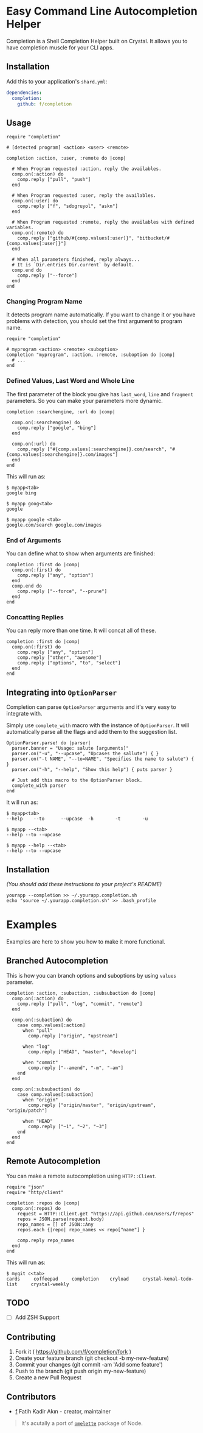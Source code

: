 # Easy Command Line Autocompletion Helper

Completion is a Shell Completion Helper built on Crystal. It allows you to have completion muscle for your CLI apps.

## Installation

Add this to your application's `shard.yml`:

```yaml
dependencies:
  completion:
    github: f/completion
```

## Usage

```crystal
require "completion"

# [detected program] <action> <user> <remote>

completion :action, :user, :remote do |comp|

  # When Program requested :action, reply the availables.
  comp.on(:action) do
    comp.reply ["pull", "push"]
  end

  # When Program requested :user, reply the availables.
  comp.on(:user) do
    comp.reply ["f", "sdogruyol", "askn"]
  end

  # When Program requested :remote, reply the availables with defined variables.
  comp.on(:remote) do
    comp.reply ["github/#{comp.values[:user]}", "bitbucket/#{comp.values[:user]}"]
  end

  # When all parameters finished, reply always...
  # It is `Dir.entries Dir.current` by default.
  comp.end do
    comp.reply ["--force"]
  end
end
```

### Changing Program Name

It detects program name automatically. If you want to change it or you have problems with
detection, you should set the first argument to program name.

```crystal
require "completion"

# myprogram <action> <remote> <suboption>
completion "myprogram", :action, :remote, :suboption do |comp|
  # ...
end
```

### Defined Values, Last Word and Whole Line

The first parameter of the block you give has `last_word`, `line` and `fragment` parameters. So you can make
your parameters more dynamic.

```crystal
completion :searchengine, :url do |comp|

  comp.on(:searchengine) do
    comp.reply ["google", "bing"]
  end

  comp.on(:url) do
    comp.reply ["#{comp.values[:searchengine]}.com/search", "#{comp.values[:searchengine]}.com/images"]
  end
end
```

This will run as:

```
$ myapp<tab>
google bing

$ myapp goog<tab>
google

$ myapp google <tab>
google.com/search google.com/images
```

### End of Arguments

You can define what to show when arguments are finished:

```crystal
completion :first do |comp|
  comp.on(:first) do
    comp.reply ["any", "option"]
  end
  comp.end do
    comp.reply ["--force", "--prune"]
  end
end
```

### Concatting Replies

You can reply more than one time. It will concat all of these.

```crystal
completion :first do |comp|
  comp.on(:first) do
    comp.reply ["any", "option"]
    comp.reply ["other", "awesome"]
    comp.reply ["options", "to", "select"]
  end
end
```

## Integrating into `OptionParser`

Completion can parse `OptionParser` arguments and it's very easy to integrate with.

Simply use `complete_with` macro with the instance of `OptionParser`. It will automatically
parse all the flags and add them to the suggestion list.

```crystal
OptionParser.parse! do |parser|
  parser.banner = "Usage: salute [arguments]"
  parser.on("-u", "--upcase", "Upcases the sallute") { }
  parser.on("-t NAME", "--to=NAME", "Specifies the name to salute") { }
  parser.on("-h", "--help", "Show this help") { puts parser }

  # Just add this macro to the OptionParser block.
  complete_with parser
end
```

It will run as:

```
$ myapp<tab>
--help    --to      --upcase  -h        -t        -u

$ myapp --<tab>
--help --to --upcase

$ myapp --help --<tab>
--help --to --upcase
```

## Installation

*(You should add these instructions to your project's README)*

```
yourapp --completion >> ~/.yourapp.completion.sh
echo 'source ~/.yourapp.completion.sh' >> .bash_profile
```

# Examples

Examples are here to show you how to make it more functional.

## Branched Autocompletion

This is how you can branch options and suboptions by using `values` parameter.

```crystal
completion :action, :subaction, :subsubaction do |comp|
  comp.on(:action) do
    comp.reply ["pull", "log", "commit", "remote"]
  end

  comp.on(:subaction) do
    case comp.values[:action]
      when "pull"
        comp.reply ["origin", "upstream"]

      when "log"
        comp.reply ["HEAD", "master", "develop"]

      when "commit"
        comp.reply ["--amend", "-m", "-am"]
    end
  end

  comp.on(:subsubaction) do
    case comp.values[:subaction]
      when "origin"
        comp.reply ["origin/master", "origin/upstream", "origin/patch"]

      when "HEAD"
        comp.reply ["~1", "~2", "~3"]
    end
  end
end
```

## Remote Autocompletion

You can make a remote autocompletion using `HTTP::Client`.

```crystal
require "json"
require "http/client"

completion :repos do |comp|
  comp.on(:repos) do
    request = HTTP::Client.get "https://api.github.com/users/f/repos"
    repos = JSON.parse(request.body)
    repo_names = [] of JSON::Any
    repos.each {|repo| repo_names << repo["name"] }

    comp.reply repo_names
  end
end
```

This will run as:

```
$ mygit c<tab>
cards     coffeepad     completion    cryload     crystal-kemal-todo-list     crystal-weekly
```

## TODO

 - [ ] Add ZSH Support

## Contributing

1. Fork it ( https://github.com/f/completion/fork )
2. Create your feature branch (git checkout -b my-new-feature)
3. Commit your changes (git commit -am 'Add some feature')
4. Push to the branch (git push origin my-new-feature)
5. Create a new Pull Request

## Contributors

- [f](https://github.com/f) Fatih Kadir Akın - creator, maintainer

> It's acutally a port of [`omelette`](http://github.com/f/omelette) package of Node.
